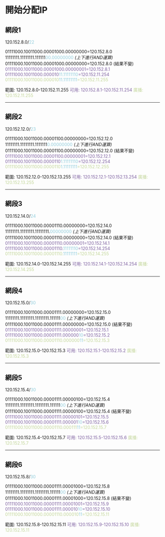 # 開始分配IP

## 網段1

120.152.8.0/<font color="#92cddc">22</font>

01111000.10011000.00001000.00000000=120.152.8.0
11111111.11111111.111111<font color="#92cddc">00.00000000</font>  *(上下進行AND運算)*
01111000.10011000.00001000.00000000=120.152.8.0 (結果不變)
<font color="#8064a2">01111000.10011000.00001000.00000001=120.152.8.1</font>
<font color="#8064a2">01111000.10011000.000010<font color="#92cddc">11.11111110</font>=120.152.11.254</font>
<font color="#c3d69b">01111000.10011000.000010<font color="#92cddc">11.11111111</font>=120.152.11.255</font>

範圍: 120.152.8.0-120.152.11.255
<font color="#8064a2">可用: 120.152.8.1-120.152.11.254</font>
<font color="#c3d69b">廣播: 120.152.11.255</font>

---
## 網段2

120.152.12.0/<font color="#92cddc">23</font>

01111000.10011000.00001100.00000000=120.152.12.0
11111111.11111111.1111111<font color="#92cddc">0.00000000</font>  *(上下進行AND運算)*
01111000.10011000.00001100.00000000=120.152.12.0 (結果不變)
<font color="#8064a2">01111000.10011000.00001100.00000001=120.152.12.1</font>
<font color="#8064a2">01111000.10011000.0000110<font color="#92cddc">1.11111110</font>=120.152.12.254</font>
<font color="#c3d69b">01111000.10011000.0000110<font color="#92cddc">1.11111111</font>=120.152.12.255</font>

範圍: 120.152.12.0-120.152.13.255
<font color="#8064a2">可用: 120.152.12.1-120.152.13.254</font>
<font color="#c3d69b">廣播: 120.152.13.255</font>

---
## 網段3

120.152.14.0/<font color="#92cddc">24</font>

01111000.10011000.00001110.00000000=120.152.14.0
11111111.11111111.11111111.<font color="#92cddc">00000000</font>  *(上下進行AND運算)*
01111000.10011000.00001110.00000000=120.152.14.0 (結果不變)
<font color="#8064a2">01111000.10011000.00001110.00000001=120.152.14.1</font>
<font color="#8064a2">01111000.10011000.00001110.<font color="#92cddc">11111110</font>=120.152.14.254</font>
<font color="#c3d69b">01111000.10011000.00001110.<font color="#92cddc">11111111</font>=120.152.14.255</font>

範圍: 120.152.14.0-120.152.14.255
<font color="#8064a2">可用: 120.152.14.1-120.152.14.254</font>
<font color="#c3d69b">廣播: 120.152.14.255</font>

---
## 網段4

120.152.15.0/<font color="#92cddc">30</font>

01111000.10011000.00001111.00000000=120.152.15.0
11111111.11111111.11111111.111111<font color="#92cddc">00</font>  *(上下進行AND運算)*
01111000.10011000.00001111.00000000=120.152.15.0 (結果不變)
<font color="#8064a2">01111000.10011000.00001111.00000001=120.152.15.1</font>
<font color="#8064a2">01111000.10011000.00001111.000000<font color="#92cddc">10</font>=120.152.15.2</font>
<font color="#c3d69b">01111000.10011000.00001110.000000<font color="#92cddc">11</font>=120.152.15.3</font>

範圍: 120.152.15.0-120.152.15.3
<font color="#8064a2">可用: 120.152.15.1-120.152.15.2</font>
<font color="#c3d69b">廣播: 120.152.15.3</font>

---
## 網段5

120.152.15.4/<font color="#92cddc">30</font>

01111000.10011000.00001111.00000100=120.152.15.4
11111111.11111111.11111111.111111<font color="#92cddc">00</font>  *(上下進行AND運算)*
01111000.10011000.00001111.00000100=120.152.15.4 (結果不變)
<font color="#8064a2">01111000.10011000.00001111.00000101=120.152.15.5</font>
<font color="#8064a2">01111000.10011000.00001111.000001<font color="#92cddc">10</font>=120.152.15.6</font>
<font color="#c3d69b">01111000.10011000.00001110.000111<font color="#92cddc">11</font>=120.152.15.7</font>

範圍: 120.152.15.4-120.152.15.7
<font color="#8064a2">可用: 120.152.15.5-120.152.15.6</font>
<font color="#c3d69b">廣播: 120.152.15.7</font>

---
## 網段6

120.152.15.8/<font color="#92cddc">30</font>

01111000.10011000.00001111.00001000=120.152.15.8
11111111.11111111.11111111.111111<font color="#92cddc">00</font>  *(上下進行AND運算)*
01111000.10011000.00001111.00001000=120.152.15.8 (結果不變)
<font color="#8064a2">01111000.10011000.00001111.00001001=120.152.15.9</font>
<font color="#8064a2">01111000.10011000.00001111.000010<font color="#92cddc">10</font>=120.152.15.10</font>
<font color="#c3d69b">01111000.10011000.00001110.000010<font color="#92cddc">11</font>=120.152.15.11</font>

範圍: 120.152.15.8-120.152.15.11
<font color="#8064a2">可用: 120.152.15.9-120.152.15.10</font>
<font color="#c3d69b">廣播: 120.152.15.11</font>